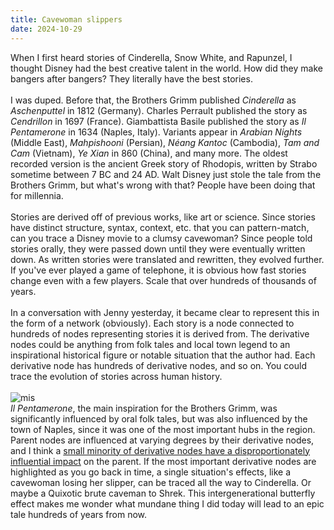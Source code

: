 ```yaml
---
title: Cavewoman slippers
date: 2024-10-29
---
```


When I first heard stories of Cinderella, Snow White, and Rapunzel, I thought Disney had the best creative talent in the world. How did they make bangers after bangers? They literally have the best stories.\
\
I was duped. Before that, the Brothers Grimm published *Cinderella* as *Aschenputtel* in 1812 (Germany). Charles Perrault published the story as *Cendrillon* in 1697 (France). Giambattista Basile published the story as *Il Pentamerone* in 1634 (Naples, Italy). Variants appear in *Arabian Nights* (Middle East), *Mahpishooni* (Persian), *Néang Kantoc* (Cambodia), *Tam and Cam* (Vietnam), *Ye Xian* in 860 (China), and many more. The oldest recorded version is the ancient Greek story of Rhodopis, written by Strabo sometime between 7 BC and 24 AD. Walt Disney just stole the tale from the Brothers Grimm, but what's wrong with that? People have been doing that for millennia.\
\
Stories are derived off of previous works, like art or science. Since stories have distinct structure, syntax, context, etc. that you can pattern-match, can you trace a Disney movie to a clumsy cavewoman? Since people told stories orally, they were passed down until they were eventually written down. As written stories were translated and rewritten, they evolved further. If you've ever played a game of telephone, it is obvious how fast stories change even with a few players. Scale that over hundreds of thousands of years.\
\
In a conversation with Jenny yesterday, it became clear to represent this in the form of a network (obviously). Each story is a node connected to hundreds of nodes representing stories it is derived from. The derivative nodes could be anything from folk tales and local town legend to an inspirational historical figure or notable situation that the author had. Each derivative node has hundreds of derivative nodes, and so on. You could trace the evolution of stories across human history.\
\
![mis](https://github.com/user-attachments/assets/1229f101-e19b-4f3c-8ed5-7383febf095f)
\
*Il Pentamerone*, the main inspiration for the Brothers Grimm, was significantly influenced by oral folk tales, but was also influenced by the town of Naples, since it was one of the most important hubs in the region. Parent nodes are influenced at varying degrees by their derivative nodes, and I think a [small minority of derivative nodes have a disproportionately influential impact](https://en.wikipedia.org/wiki/Pareto_principle) on the parent. If the most important derivative nodes are highlighted as you go back in time, a single situation's effects, like a cavewoman losing her slipper, can be traced all the way to Cinderella. Or maybe a Quixotic brute caveman to Shrek. This intergenerational butterfly effect makes me wonder what mundane thing I did today will lead to an epic tale hundreds of years from now.